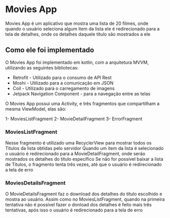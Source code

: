 # Movies App

Movies App é um aplicativo que mostra uma lista de 20 filmes, onde quando o usuário seleciona algum item da lista ele é redirecionado para a tela de detalhes, 
onde os detalhes daquele título são mostrados a ele

## Como ele foi implementado

O Movies App foi implementado em kotlin, com a arquitetura MVVM, utilizando as seguintes bibliotecas:

- Retrofit - Utilizado para o consumo de API Rest
- Moshi - Utilizado para a comunicação em JSON
- Coil - Utilizado para o carregamento de imagens
- Jetpack Navigation Component - para a navegação entre as telas

O Movies App possui uma Activity, e três fragmentos que compartilham a mesma ViewModel, elas são:

1- MoviesListFragment
2- MovieDetailFragment
3- ErrorFragment

### MoviesListFragment

Nesse fragmento é utilizado uma RecyclerView para mostrar todos os Títulos da lista obtidas pelo servidor
Quando um item da lista é selecionado o usuário é redirecionado para a MovieDetailFragment, onde seráo mostrados os detalhes do título específico
Se não for possível baixar a lista de Títulos, o fragmento tenta três vezes, até que o usuário é redirecionado a tela de erro

### MoviesDetailsFragment

O MovieDetailsFragment faz o download dos detalhes do título escolhido e mostra ao usuário. 
Assim como no MoviesListFragment, quando na primeira tentativa não é possível fazer o donload dos detalhes é feito mais três tentativas, 
após isso o usuário é redirecionado para a tela de erro
